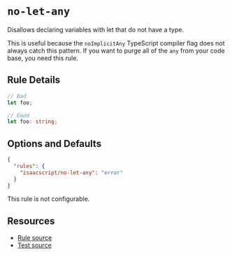 # `no-let-any`

Disallows declaring variables with let that do not have a type.

This is useful because the `noImplicitAny` TypeScript compiler flag does not always catch this pattern. If you want to purge all of the `any` from your code base, you need this rule.

## Rule Details

```ts
// Bad
let foo;

// Good
let foo: string;
```

## Options and Defaults

```json
{
  "rules": {
    "isaacscript/no-let-any": "error"
  }
}
```

This rule is not configurable.

## Resources

- [Rule source](../../src/rules/no-let-any.ts)
- [Test source](../../tests/rules/no-let-any.test.ts)
